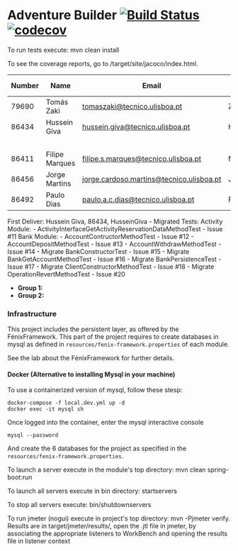 # Adventure Builder [![Build Status](https://travis-ci.com/tecnico-softeng/prototype-2018.svg?token=fJ1UzWxWjpuNcHWPhqjT&branch=master)](https://travis-ci.com/tecnico-softeng/prototype-2018) [![codecov](https://codecov.io/gh/tecnico-softeng/prototype-2018/branch/master/graph/badge.svg?token=OPjXGqoNEm)](https://codecov.io/gh/tecnico-softeng/prototype-2018)


To run tests execute: mvn clean install

To see the coverage reports, go to <module name>/target/site/jacoco/index.html.


|   Number   |          Name           |            Email        |   GitHub Username  | Group |
| ---------- | ----------------------- | ----------------------- | -------------------| ----- |
| 79690     |Tomás Zaki                |tomaszaki@tecnico.ulisboa.pt|Zakovich |   1   |
| 86434     |Hussein Giva              |hussein.giva@tecnico.ulisboa.pt       | HusseinGiva |   1   |
|           |                          |                         |                    |   1   |
|86411      |Filipe Marques            |filipe.s.marques@tecnico.ulisboa.pt    | filipeom           |   2   |
|86456      |Jorge Martins                         |jorge.cardoso.martins@tecnico.ulisboa.pt                         |Jorgecmartins                    |   2   |
|86492       |Paulo Dias               |paulo.a.c.dias@tecnico.ulisboa.pt|PauloACDias |   2   |

First Deliver:
Hussein Giva, 86434, HusseinGiva - Migrated Tests:
        Activity Module:
            - ActivityInterfaceGetActivityReservationDataMethodTest  - Issue #11
        Bank Module:
            - AccountContructorMethodTest - Issue #12
            - AccountDepositMethodTest - Issue #13
            - AccountWithdrawMethodTest - Issue #14
            - Migrate BankConstructorTest - Issue #15
            - Migrate BankGetAccountMethodTest - Issue #16
            - Migrate BankPersistenceTest - Issue #17
            - Migrate ClientConstructorMethodTest - Issue #18
            - Migrate OperationRevertMethodTest - Issue #20

- **Group 1:**
- **Group 2:**

### Infrastructure

This project includes the persistent layer, as offered by the FénixFramework.
This part of the project requires to create databases in mysql as defined in `resources/fenix-framework.properties` of each module.

See the lab about the FénixFramework for further details.

#### Docker (Alternative to installing Mysql in your machine)

To use a containerized version of mysql, follow these stesp:

```
docker-compose -f local.dev.yml up -d
docker exec -it mysql sh
```

Once logged into the container, enter the mysql interactive console

```
mysql --password
```

And create the 6 databases for the project as specified in
the `resources/fenix-framework.properties`.

To launch a server execute in the module's top directory: mvn clean spring-boot:run

To launch all servers execute in bin directory: startservers

To stop all servers execute: bin/shutdownservers

To run jmeter (nogui) execute in project's top directory: mvn -Pjmeter verify. Results are in target/jmeter/results/, open the .jtl file in jmeter, by associating the appropriate listeners to WorkBench and opening the results file in listener context

